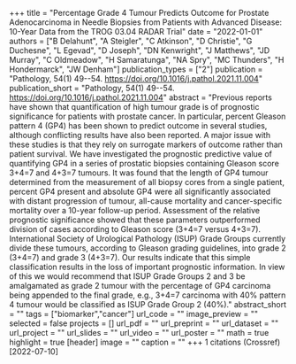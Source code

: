 +++
title = "Percentage Grade 4 Tumour Predicts Outcome for Prostate Adenocarcinoma in Needle Biopsies from Patients with Advanced Disease: 10-Year Data from the TROG 03.04 RADAR Trial"
date = "2022-01-01"
authors = ["B Delahunt", "A Steigler", "C Atkinson", "D Christie", "G Duchesne", "L Egevad", "D Joseph", "DN Kenwright", "J Matthews", "JD Murray", "C Oldmeadow", "H Samaratunga", "NA Spry", "MC Thunders", "H Hondermarck", "JW Denham"]
publication_types = ["2"]
publication = "Pathology, 54(1) 49--54. https://doi.org/10.1016/j.pathol.2021.11.004"
publication_short = "Pathology, 54(1) 49--54. https://doi.org/10.1016/j.pathol.2021.11.004"
abstract = "Previous reports have shown that quantification of high tumour grade is of prognostic significance for patients with prostate cancer. In particular, percent Gleason pattern 4 (GP4) has been shown to predict outcome in several studies, although conflicting results have also been reported. A major issue with these studies is that they rely on surrogate markers of outcome rather than patient survival. We have investigated the prognostic predictive value of quantifying GP4 in a series of prostatic biopsies containing Gleason score 3+4=7 and 4+3=7 tumours. It was found that the length of GP4 tumour determined from the measurement of all biopsy cores from a single patient, percent GP4 present and absolute GP4 were all significantly associated with distant progression of tumour, all-cause mortality and cancer-specific mortality over a 10-year follow-up period. Assessment of the relative prognostic significance showed that these parameters outperformed division of cases according to Gleason score (3+4=7 versus 4+3=7). International Society of Urological Pathology (ISUP) Grade Groups currently divide these tumours, according to Gleason grading guidelines, into grade 2 (3+4=7) and grade 3 (4+3=7). Our results indicate that this simple classification results in the loss of important prognostic information. In view of this we would recommend that ISUP Grade Groups 2 and 3 be amalgamated as grade 2 tumour with the percentage of GP4 carcinoma being appended to the final grade, e.g., 3+4=7 carcinoma with 40% pattern 4 tumour would be classified as ISUP Grade Group 2 (40%)."
abstract_short = ""
tags = ["biomarker","cancer"]
url_code = ""
image_preview = ""
selected = false
projects = []
url_pdf = ""
url_preprint = ""
url_dataset = ""
url_project = ""
url_slides = ""
url_video = ""
url_poster = ""
math = true
highlight = true
[header]
image = ""
caption = ""
+++
1 citations (Crossref) [2022-07-10]

